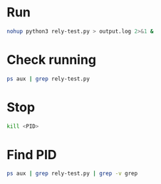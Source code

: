 # Run

```bash
nohup python3 rely-test.py > output.log 2>&1 &
```

# Check running

```bash
ps aux | grep rely-test.py
```

# Stop

```bash
kill <PID>
```

# Find PID

```bash
ps aux | grep rely-test.py | grep -v grep
 ```
